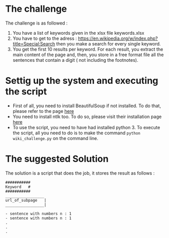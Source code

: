 # The challenge 
The challenge is as followed  : 
1. You have a list of keywords given in the xlsx file keywords.xlsx
2. You have to get to the adress : https://en.wikipedia.org/w/index.php?title=Special:Search 
then you make a search for every single keyword.
3. You get the first 10 results per keyword. 
For each result, you extract the main content of the page and, then, you store in a free format file all the sentences that contain a digit  ( not including the footnotes).
# Settig up the system and executing the script 
- First of all, you need to install BeautifulSoup if not installed. To do that, please refer to the page [here](https://www.crummy.com/software/BeautifulSoup/bs4/doc/#installing-beautiful-soup)
- You need to install ntlk too. To do so, please visit their installation page [here](https://www.nltk.org/install.html)
- To use the script, you need to have had installed python 3. To execute the script, all you need to do is to make the command `python wiki_challenge.py` on the command line.


# The suggested Solution
The solution is a script that does the job, it stores the result as follows : 
```
###########
Keyword   #
###########
_________________
url_of_subpage   |
_________________|

- sentence with numbers n : 1
- sentence with numbers n : 1
.
.
.
```

